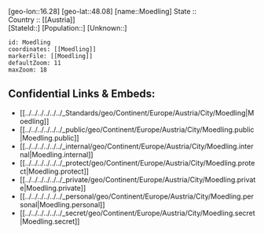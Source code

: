 ﻿---
location: [48.08,16.28] 
mapzoom: [7,12] 
mapmarker: city 
type: City
tags:
- geo/City


SpocWebEntityId: 32694
isDeleted: false
confidential: public

---
[geo-lon::16.28] 
[geo-lat::48.08] 
[name::Moedling] 
State ::  
Country :: [[Austria]]  
[StateId::] 
[Population::] 
[Unknown::] 


```leaflet
id: Moedling
coordinates: [[Moedling]] 
markerFile: [[Moedling]] 
defaultZoom: 11 
maxZoom: 18
```


## Confidential Links & Embeds: 
- [[../../../../../../_Standards/geo/Continent/Europe/Austria/City/Moedling|Moedling]] 
- [[../../../../../../_public/geo/Continent/Europe/Austria/City/Moedling.public|Moedling.public]] 
- [[../../../../../../_internal/geo/Continent/Europe/Austria/City/Moedling.internal|Moedling.internal]] 
- [[../../../../../../_protect/geo/Continent/Europe/Austria/City/Moedling.protect|Moedling.protect]] 
- [[../../../../../../_private/geo/Continent/Europe/Austria/City/Moedling.private|Moedling.private]] 
- [[../../../../../../_personal/geo/Continent/Europe/Austria/City/Moedling.personal|Moedling.personal]] 
- [[../../../../../../_secret/geo/Continent/Europe/Austria/City/Moedling.secret|Moedling.secret]] 
